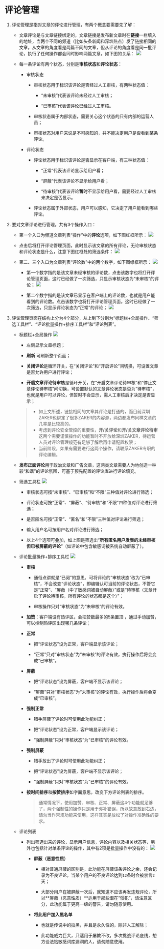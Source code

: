 # 评论管理

1. 评论管理是指对文章的评论进行管理，有两个概念要需要先了解：
    - 文章评论是与文章链接绑定的，文章链接是发布新文章时在**链接**一栏填入的地址，当两个不同的频道（比如头条新闻和深圳热点）发了链接相同的文章，从文章的角度看是两篇不同的文章，但从评论的角度看是同一批评论，执行了任何操作都会同时影响两篇文章，如下图的关系：
![](12-1.png)

    - 每一条评论有两个状态，分别是**审核状态**和**评论状态**：
        - 审核状态
        
            - 审核状态用于标识该评论是否经过人工审核，有两种状态值：
            
                - “未审核”代表该评论未经过人工审核；
                
                - “已审核”代表该评论已经过人工审核。
                
            - 审核状态属于内部状态，需要关心这个状态的只有内部的运营人员；
            
            - 审核状态对用户来说是不可感知的，并不能决定用户是否看到某条评论。
            
        - 评论状态
            - 评论状态用于标识该评论是否显示在客户端，有三种状态值：
                - “正常”代表该评论显示给用户看；
                
                -  “屏蔽”代表该评论不显示给用户看；
                
                -  “待审核”代表该评论**暂时**不显示给用户看，需要经过人工审核来决定是否显示。
                
            - 评论状态属于外部状态，用户可以感知，它决定了用户能看到哪些评论。

2. 要对文章评论进行管理，共有3个操作入口：
    - 第一个入口为频道文章列表“操作”中的**评论**选项，如下图红框所示：
![](12-2.png)

    - 点击后将打开评论管理页面，此时显示该文章的所有评论，无论审核状态和评论状态是什么，注意下图红框处的筛选条件：
![](12-3.png)

    - 第二、三个入口为文章列表“评论数”中的两个数字，如下图绿框所示：
![](12-4.png)

        - 第一个数字指的是该文章未经审核的评论数，点击该数字也将打开评论管理页面，这时已经做了一次筛选，只显示审核状态为“未审核”的评论；
![](12-5.png)

        - 第二个数字指的是该文章已显示在客户端上的评论数，也就是用户能看到的评论数。点击该数字也将打开评论管理页面，这时已经做了一次筛选，只显示评论状态为“正常”的评论；
![](12-6.png)

3. 评论管理页面在结构上分为4个部分，从上到下分别为“标题栏+全局操作、“筛选工具栏”、“评论批量操作+排序工具栏”和“评论列表”。
    - 标题栏+全局操作
![](12-7.png)

        - 左侧显示文章标题；
        
        - **刷新**  可刷新整个页面；
        
        - **关闭评论**是循环开关，在“关闭评论”和“开启评论”间切换，可设置文章是否允许用户进行评论；
        
        - **开启文章评论待审核**是循环开关，在“开启文章评论待审核”和“停止文章评论待审核”间切换，可设置默认的文章评论状态是否为“待审核”，也就是用户可以评论，但暂时不会显示，需人工审核后才决定是否显示；

         > - 如上文所述，链接相同的文章其评论是打通的，而目前深圳ZAKER也绑定了很多ZAKER的内容源，两边都发布同样文章的几率是比较高的。
         > - 考虑到评论安全管控的重要性，**开/关评论**和**开/关文章评论待审**这两个需要谨慎操作的功能暂时不开放给深圳ZAKER，待运营人员对评论管理规范有足够了解后再申请配置权限；
         > - 当前阶段，如果有需要进行这两个操作，请联系ZAKER专职的评论编辑。
     - **发布正面评论**用于政治文章和广告文章，这两类文章需要人为地创造一种较“和谐”的评论氛围，可基于预先配置的评论库进行评论填充。

    - 筛选工具栏
![](12-8.png)

        - 审核状态可按“未审核”、“已审核”和“不限”三种值对评论进行筛选；
        
        - 评论状态可按“正常”、“屏蔽”、“待审核”和“不限”四种值对评论进行筛选；
        
        - 是否匿名可按“正常”、“匿名”和“不限”三种值对评论进行筛选；
        
        - 输入用户名可按用户名对评论进行筛选；
        
        - 以上4个选项可叠加，如上图是筛选出“**所有匿名用户发表的未经审核但已被屏蔽的评论**”（如评论中包含敏感词被系统自动屏蔽了）。

    - 评论批量操作+排序工具栏
![](12-9.png)

        - **审核**
             - 通俗点讲就是“已阅”的意思，可将评论的“审核状态”改为“已审核”，不会改变“评论状态”，即编辑认可当前的评论状态，不管它是“正常”、“屏蔽（中了敏感词被自动屏蔽）”或是“待审核（文章开启了评论待审核，所有评论的状态都是这个）”；
             
             - 审核操作只对“审核状态”为“未审核”的评论有效。
      
        - **加赞**：客户端设有热评区，会把赞数最多的5条置顶 ，通过手动加赞，可以控制热评区出现哪几条评论；
        - **正常**
            - 把“评论状态”设为正常，客户端显示该评论；
            
            - “正常”只对“审核状态”为“未审核”的评论有效，执行操作后将会变成“已审核”。
        - **屏蔽**
            - 把“评论状态”设为屏蔽，客户端不显示该评论；
            
            - “屏蔽”只对“审核状态”为“未审核”的评论有效，执行操作后将会变成“已审核”。    
        - **强制正常**
            - 错手屏蔽了评论时可使用此功能纠正；
             
            - 把“评论状态”设为正常，客户端显示该评论；
            
            - “强制屏蔽”只对“审核状态”为“已审核”的评论有效。
        - **强制屏蔽**
            - 错手放出了评论时可使用此功能纠正；
             
            - 把“评论状态”设为屏蔽，客户端不显示该评论；
            
            - “强制屏蔽”只对“审核状态”为“已审核”的评论有效。
            
        - **按时间排序**和**按赞排序**如字面意思，改变下方评论列表的排序。

          > 通常情况下，使用加赞、审核、正常、屏蔽这4个功能就足够了，两个强制性的操作只是用于弥补错误，所以故意放到右边，请勿当作常规功能来使用，这样其实是放松了对操作准确性的要求。

    - 评论列表
        -  列出筛选出来的评论，显示用户信息，评论内容以及相关状态等，另外也包括针对单条评论的操作，其中有2项是批量操作中没有的：
![](12-10.png)
            - **屏蔽（恶意性质）**
                - 相对普通屏蔽的区别是，此功能在屏蔽该条评论之余，还会记录为不良评论，当某个用户的不良评论达到```12```条时会被禁言```2```天；
                
                - 大部分用户在被屏蔽一次后，就知道不应该再发违规评论，所以**屏蔽（恶意性质）**适用于那些潜在“惯犯”，请注意区分，此功能属于更高一级的警告，请勿随意使用。
     
            - **将此用户加入黑名单**
                - 也就是传说中的拉黑，并且是永久性的，除非人工解除；
                
                - 此功能威力巨大，只适用于屡教不改，多次挑战评论底线，想方设法钻敏感词库漏洞的人，请勿随意使用。
         

